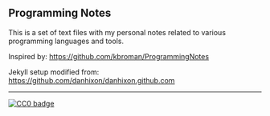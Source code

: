 
## Programming Notes

This is a set of text files with my personal notes related to various
programming languages and tools. 

Inspired by: https://github.com/kbroman/ProgrammingNotes

Jekyll setup modified from: https://github.com/danhixon/danhixon.github.com

---

[![CC0 badge](http://i.creativecommons.org/p/zero/1.0/88x31.png)](http://creativecommons.org/publicdomain/zero/1.0/)
